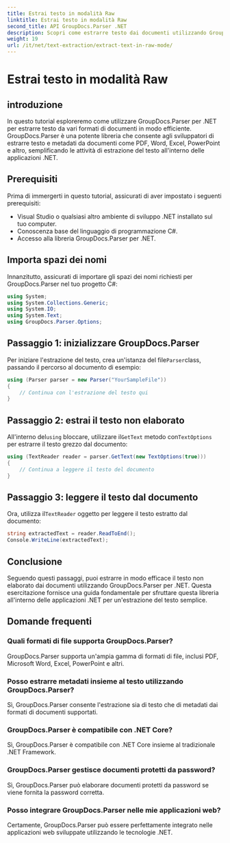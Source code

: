 ```yaml
---
title: Estrai testo in modalità Raw
linktitle: Estrai testo in modalità Raw
second_title: API GroupDocs.Parser .NET
description: Scopri come estrarre testo dai documenti utilizzando GroupDocs.Parser per .NET. Estrazione del testo semplice, efficiente e senza interruzioni nelle tue applicazioni .NET.
weight: 19
url: /it/net/text-extraction/extract-text-in-raw-mode/
---
```


# Estrai testo in modalità Raw

## introduzione
In questo tutorial esploreremo come utilizzare GroupDocs.Parser per .NET per estrarre testo da vari formati di documenti in modo efficiente. GroupDocs.Parser è una potente libreria che consente agli sviluppatori di estrarre testo e metadati da documenti come PDF, Word, Excel, PowerPoint e altro, semplificando le attività di estrazione del testo all'interno delle applicazioni .NET.
## Prerequisiti
Prima di immergerti in questo tutorial, assicurati di aver impostato i seguenti prerequisiti:
- Visual Studio o qualsiasi altro ambiente di sviluppo .NET installato sul tuo computer.
- Conoscenza base del linguaggio di programmazione C#.
- Accesso alla libreria GroupDocs.Parser per .NET.

## Importa spazi dei nomi
Innanzitutto, assicurati di importare gli spazi dei nomi richiesti per GroupDocs.Parser nel tuo progetto C#:
```csharp
using System;
using System.Collections.Generic;
using System.IO;
using System.Text;
using GroupDocs.Parser.Options;
```
## Passaggio 1: inizializzare GroupDocs.Parser
 Per iniziare l'estrazione del testo, crea un'istanza del file`Parser`class, passando il percorso al documento di esempio:
```csharp
using (Parser parser = new Parser("YourSampleFile"))
{
    // Continua con l'estrazione del testo qui
}
```
## Passaggio 2: estrai il testo non elaborato
 All'interno del`using` bloccare, utilizzare il`GetText` metodo con`TextOptions` per estrarre il testo grezzo dal documento:
```csharp
using (TextReader reader = parser.GetText(new TextOptions(true)))
{
    // Continua a leggere il testo del documento
}
```
## Passaggio 3: leggere il testo dal documento
 Ora, utilizza il`TextReader` oggetto per leggere il testo estratto dal documento:
```csharp
string extractedText = reader.ReadToEnd();
Console.WriteLine(extractedText);
```

## Conclusione
Seguendo questi passaggi, puoi estrarre in modo efficace il testo non elaborato dai documenti utilizzando GroupDocs.Parser per .NET. Questa esercitazione fornisce una guida fondamentale per sfruttare questa libreria all'interno delle applicazioni .NET per un'estrazione del testo semplice.

## Domande frequenti
### Quali formati di file supporta GroupDocs.Parser?
GroupDocs.Parser supporta un'ampia gamma di formati di file, inclusi PDF, Microsoft Word, Excel, PowerPoint e altri.
### Posso estrarre metadati insieme al testo utilizzando GroupDocs.Parser?
Sì, GroupDocs.Parser consente l'estrazione sia di testo che di metadati dai formati di documenti supportati.
### GroupDocs.Parser è compatibile con .NET Core?
Sì, GroupDocs.Parser è compatibile con .NET Core insieme al tradizionale .NET Framework.
### GroupDocs.Parser gestisce documenti protetti da password?
Sì, GroupDocs.Parser può elaborare documenti protetti da password se viene fornita la password corretta.
### Posso integrare GroupDocs.Parser nelle mie applicazioni web?
Certamente, GroupDocs.Parser può essere perfettamente integrato nelle applicazioni web sviluppate utilizzando le tecnologie .NET.